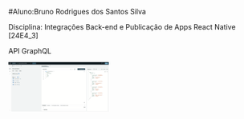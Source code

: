 #Aluno:Bruno Rodrigues dos Santos Silva

Disciplina: Integrações Back-end e Publicação de Apps React Native [24E4_3]

API GraphQL

<img src="prints/APOLLO.png" alt="DETALHES" style="width:200px;heigth:200px">


